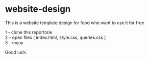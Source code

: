 # website-design

This is a website template design for food who want to use it for free

1 - clone this reportorie <br>
2 - open files ( index.html, style.css, queries.css )<br>
3 - enjoy

Good luck.
